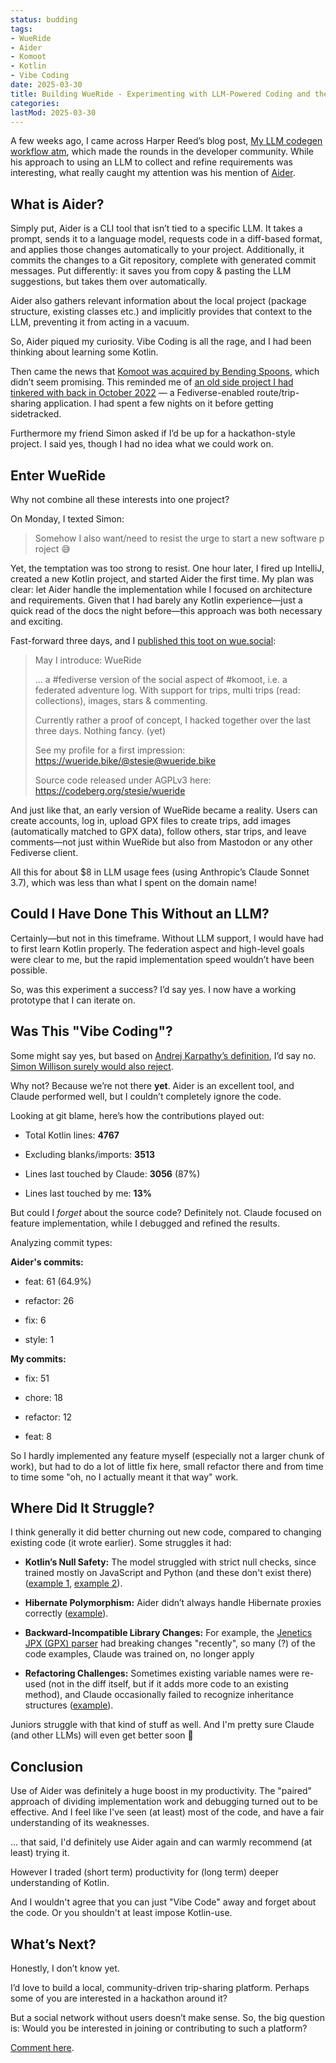 ```yaml
---
status: budding
tags:
- WueRide
- Aider
- Komoot
- Kotlin
- Vibe Coding
date: 2025-03-30
title: Building WueRide - Experimenting with LLM-Powered Coding and the Fediverse
categories:
lastMod: 2025-03-30
---
```

A few weeks ago, I came across Harper Reed’s blog post, [My LLM codegen workflow atm](https://harper.blog/2025/02/16/my-llm-codegen-workflow-atm/), which made the rounds in the developer community. While his approach to using an LLM to collect and refine requirements was interesting, what really caught my attention was his mention of [Aider](https://aider.chat/).

## What is Aider?

Simply put, Aider is a CLI tool that isn’t tied to a specific LLM. It takes a prompt, sends it to a language model, requests code in a diff-based format, and applies those changes automatically to your project. Additionally, it commits the changes to a Git repository, complete with generated commit messages. Put differently: it saves you from copy & pasting the LLM suggestions, but takes them over automatically.

Aider also gathers relevant information about the local project (package structure, existing classes etc.) and implicitly provides that context to the LLM, preventing it from acting in a vacuum.

So, Aider piqued my curiosity. Vibe Coding is all the rage, and I had been thinking about learning some Kotlin.

Then came the news that [Komoot was acquired by Bending Spoons](https://www.dcrainmaker.com/2025/03/komoot-acquired-history-says-this-wont-end-well.html), which didn’t seem promising. This reminded me of [an old side project I had tinkered with back in October 2022](https://codeberg.org/stesie/wueride/src/tag/php-legacy) — a Fediverse-enabled route/trip-sharing application. I had spent a few nights on it before getting sidetracked.

Furthermore my friend Simon asked if I’d be up for a hackathon-style project. I said yes, though I had no idea what we could work on.

## Enter WueRide

Why not combine all these interests into one project?

On Monday, I texted Simon:
> Somehow I also want/need to resist the urge to start a new software project 😅

Yet, the temptation was too strong to resist. One hour later, I fired up IntelliJ, created a new Kotlin project, and started Aider the first time. My plan was clear: let Aider handle the implementation while I focused on architecture and requirements. Given that I had barely any Kotlin experience—just a quick read of the docs the night before—this approach was both necessary and exciting.

Fast-forward three days, and I [published this toot on wue.social](https://wue.social/@rolf/114236651019278127):

> May I introduce: WueRide
>
>  ... a #fediverse version of the social aspect of #komoot, i.e. a federated adventure log. With support for trips, multi trips (read: collections), images, stars & commenting.
>
>  Currently rather a proof of concept, I hacked together over the last three days. Nothing fancy. (yet)
>
>  See my profile for a first impression: https://wueride.bike/@stesie@wueride.bike
>
>  Source code released under AGPLv3 here: https://codeberg.org/stesie/wueride

And just like that, an early version of WueRide became a reality. Users can create accounts, log in, upload GPX files to create trips, add images (automatically matched to GPX data), follow others, star trips, and leave comments—not just within WueRide but also from Mastodon or any other Fediverse client.

All this for about $8 in LLM usage fees (using Anthropic’s Claude Sonnet 3.7), which was less than what I spent on the domain name!

## Could I Have Done This Without an LLM?

Certainly—but not in this timeframe. Without LLM support, I would have had to first learn Kotlin properly. The federation aspect and high-level goals were clear to me, but the rapid implementation speed wouldn’t have been possible.

So, was this experiment a success? I’d say yes. I now have a working prototype that I can iterate on.

## Was This "Vibe Coding"?

Some might say yes, but based on [Andrej Karpathy’s definition](https://x.com/karpathy/status/1886192184808149383), I’d say no. [Simon Willison surely would also reject](https://simonwillison.net/2025/Mar/19/vibe-coding).

Why not? Because we’re not there **yet**. Aider is an excellent tool, and Claude performed well, but I couldn’t completely ignore the code.

Looking at git blame, here’s how the contributions played out:

  + Total Kotlin lines: **4767**

  + Excluding blanks/imports: **3513**

  + Lines last touched by Claude: **3056** (87%)

  + Lines last touched by me: **13%**

But could I *forget* about the source code? Definitely not. Claude focused on feature implementation, while I debugged and refined the results.

Analyzing commit types:

**Aider's commits:**

  + feat: 61 (64.9%)

  + refactor: 26

  + fix: 6

  + style: 1

**My commits:**

  + fix: 51

  + chore: 18

  + refactor: 12

  + feat: 8

So I hardly implemented any feature myself (especially not a larger chunk of work), but had to do a lot of little fix here, small refactor there and from time to time some "oh, no I actually meant it that way"  work.

## Where Did It Struggle?

I think generally it did better churning out new code, compared to changing existing code (it wrote earlier). Some struggles it had:

  + **Kotlin’s Null Safety:** The model struggled with strict null checks, since trained mostly on JavaScript and Python (and these don't exist there) ([example 1](https://codeberg.org/stesie/wueride/commit/5e6d5a63b36694f3e26721f3bbdfe74d15af7ac6), [example 2](https://codeberg.org/stesie/wueride/commit/09e1bf2f7d83a2dd068fb446e59a145731f77904)).

  + **Hibernate Polymorphism:** Aider didn’t always handle Hibernate proxies correctly ([example](https://codeberg.org/stesie/wueride/commit/82337176bea7cc52d8c7b7a2dc12ee55b9968f23)).

  + **Backward-Incompatible Library Changes:** For example, the [Jenetics JPX (GPX) parser](https://github.com/jenetics/jpx) had breaking changes "recently", so many (?) of the code examples, Claude was trained on, no longer apply

  + **Refactoring Challenges:** Sometimes existing variable names were re-used (not in the diff itself, but if it adds more code to an existing method), and Claude occasionally failed to recognize inheritance structures ([example](https://codeberg.org/stesie/wueride/commit/89e4a41b50febe2c7a535dd8c6c94a2d17c784e3)).

Juniors struggle with that kind of stuff as well. And I'm pretty sure Claude (and other LLMs) will even get better soon 🙂

## Conclusion

Use of Aider was definitely a huge boost in my productivity. The "paired" approach of dividing implementation work and debugging turned out to be effective. And I feel like I've seen (at least) most of the code, and have a fair understanding of its weaknesses.

... that said, I'd definitely use Aider again and can warmly recommend (at least) trying it.

However I traded (short term) productivity for (long term) deeper understanding of Kotlin.

And I wouldn't agree that you can just "Vibe Code" away and forget about the code. Or you shouldn't at least impose Kotlin-use.

## What’s Next?

Honestly, I don’t know yet.

I’d love to build a local, community-driven trip-sharing platform. Perhaps some of you are interested in a hackathon around it?

But a social network without users doesn’t make sense. So, the big question is: Would you be interested in joining or contributing to such a platform?

[Comment here](https://wue.social/@rolf/114252302119667603).
